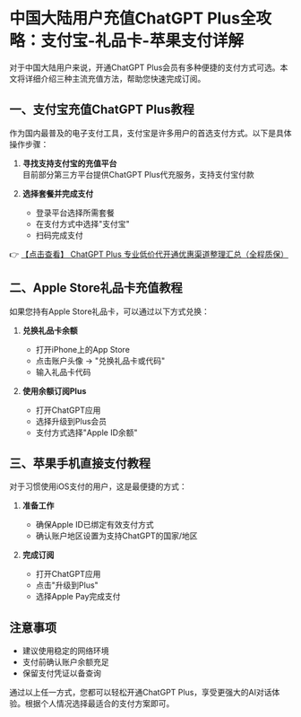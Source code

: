 # 中国大陆用户充值ChatGPT Plus全攻略：支付宝-礼品卡-苹果支付详解

对于中国大陆用户来说，开通ChatGPT Plus会员有多种便捷的支付方式可选。本文将详细介绍三种主流充值方法，帮助您快速完成订阅。

## 一、支付宝充值ChatGPT Plus教程

作为国内最普及的电子支付工具，支付宝是许多用户的首选支付方式。以下是具体操作步骤：

1. **寻找支持支付宝的充值平台**  
   目前部分第三方平台提供ChatGPT Plus代充服务，支持支付宝付款

2. **选择套餐并完成支付**  
   - 登录平台选择所需套餐
   - 在支付方式中选择"支付宝"
   - 扫码完成支付

👉 [【点击查看】 ChatGPT Plus 专业低价代开通优惠渠道整理汇总（全程质保）](https://bit.ly/DaiKai)

## 二、Apple Store礼品卡充值教程

如果您持有Apple Store礼品卡，可以通过以下方式兑换：

1. **兑换礼品卡余额**  
   - 打开iPhone上的App Store
   - 点击账户头像 → "兑换礼品卡或代码"
   - 输入礼品卡代码

2. **使用余额订阅Plus**  
   - 打开ChatGPT应用
   - 选择升级到Plus会员
   - 支付方式选择"Apple ID余额"

## 三、苹果手机直接支付教程

对于习惯使用iOS支付的用户，这是最便捷的方式：

1. **准备工作**  
   - 确保Apple ID已绑定有效支付方式
   - 确认账户地区设置为支持ChatGPT的国家/地区

2. **完成订阅**  
   - 打开ChatGPT应用
   - 点击"升级到Plus"
   - 选择Apple Pay完成支付

## 注意事项

- 建议使用稳定的网络环境
- 支付前确认账户余额充足
- 保留支付凭证以备查询

通过以上任一方式，您都可以轻松开通ChatGPT Plus，享受更强大的AI对话体验。根据个人情况选择最适合的支付方案即可。